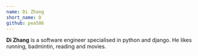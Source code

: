 ```yaml
---
name: Di Zhang
short_name: D
github: pea586
---
```


**Di Zhang** is a software engineer specialised in python and django. He likes running, badmintin, reading and movies.